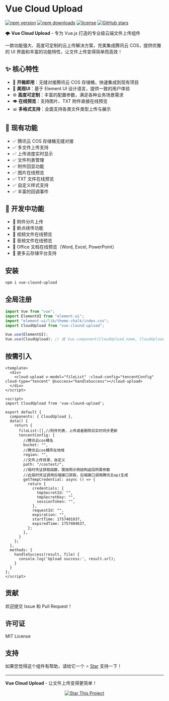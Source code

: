 # Vue Cloud Upload

[![npm version](https://img.shields.io/npm/v/vue-clound-upload.svg?style=flat-square)](https://www.npmjs.com/package/vue-clound-upload)
[![npm downloads](https://img.shields.io/npm/dt/vue-clound-upload.svg?style=flat-square)](https://www.npmjs.com/package/vue-clound-upload)
[![license](https://img.shields.io/npm/l/vue-clound-upload.svg?style=flat-square)](https://www.npmjs.com/package/vue-clound-upload)
[![GitHub stars](https://img.shields.io/github/stars/Leaderxin/vue-cloud-upload.svg?style=social&label=Star)](https://github.com/Leaderxin/clound-upload)

🌩 **Vue Cloud Upload** - 专为 Vue.js 打造的专业级云端文件上传组件

一款功能强大、高度可定制的云上传解决方案，完美集成腾讯云 COS，提供优雅的 UI 界面和丰富的功能特性，让文件上传变得简单而高效！

## ✨ 核心特性

- 🚀 **开箱即用**：无缝对接腾讯云 COS 存储桶，快速集成到现有项目
- 🎨 **美观UI**：基于 Element UI 设计语言，提供一致的用户体验
- ⚙️ **高度可定制**：丰富的配置参数，满足各种业务场景需求
- 👁 **在线预览**：支持图片、TXT 附件直接在线预览
- 📊 **多格式支持**：全面支持各类文件类型上传与展示

## 🔧 现有功能

- ✅ 腾讯云 COS 存储桶无缝对接
- ✅ 多文件上传支持
- ✅ 上传进度实时显示
- ✅ 文件列表管理
- ✅ 附件回显功能
- ✅ 图片在线预览
- ✅ TXT 文件在线预览
- ✅ 自定义样式支持
- ✅ 丰富的回调事件

## 🚧 开发中功能

- 🔄 附件分片上传
- 🔄 断点续传功能
- 🔄 视频文件在线预览
- 🔄 音频文件在线预览
- 🔄 Office 文档在线预览（Word, Excel, PowerPoint）
- 🔄 更多云存储平台支持


## 安装

```bash
npm i vue-clound-upload
```

## 全局注册

```javascript
import Vue from "vue";
import ElementUI from "element-ui";
import "element-ui/lib/theme-chalk/index.css";
import CloudUpload from "vue-clound-upload";

Vue.use(ElementUI);
Vue.use(CloudUpload); // 或 Vue.component(CloudUpload.name, CloudUpload);
```

## 按需引入

```vue
<template>
  <div>
    <cloud-upload v-model="fileList" :cloud-config="tencentConfig" cloud-type="tencent" @success="handleSuccess"></cloud-upload>
  </div>
</script>

<script>
import CloudUpload from 'vue-clound-upload';

export default {
  components: { CloudUpload },
  data() {
    return {
      fileList:[],//附件列表，上传或者删除后实时同步更新
      tencentConfig: {
        //腾讯云cos桶名
        bucket: "",
        //腾讯云cos桶所在地域
        region: "",
        //文件上传目录，自定义
        path: "/costest/",
        //临时凭证获取函数，需按照示例结构返回所需参数
        //此临时凭证调用后端接口获取，后端接口调用腾讯云api生成
        getTempCredential: async () => {
          return {
            credentials: {
              tmpSecretId: "",
              tmpSecretKey: "",
              sessionToken: "",
            },
            requestId: "",
            expiration: "",
            startTime: 1757401037,
            expiredTime: 1757404637,
          };
        },
      }
    };
  },
  methods: {
    handleSuccess(result, file) {
      console.log('Upload success:', result.url);
    }
  }
};
</script>
```

## 贡献

欢迎提交 Issue 和 Pull Request！

## 许可证

MIT License

## 支持

如果您觉得这个组件有帮助，请给它一个 ⭐️ [Star](https://github.com/Leaderxin/cloud-upload) 支持一下！

---

**Vue Cloud Upload** - 让文件上传变得更简单！

<p align="center">
  <a href="https://github.com/Leaderxin/cloud-upload" target="_blank">
    <img src="https://img.shields.io/badge/⭐-Star%20This%20Project-blue?style=for-the-badge" alt="Star This Project">
  </a>
</p>

